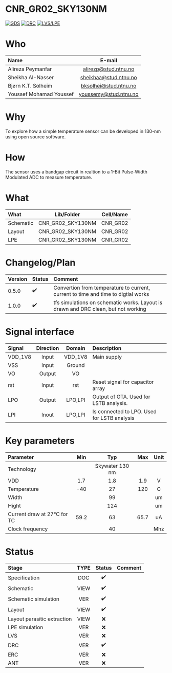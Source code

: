 
# CNR_GR02_SKY130NM

[![GDS](../../actions/workflows/gds.yaml/badge.svg)](../../actions/workflows/gds.yaml)
[![DRC](../../actions/workflows/drc.yaml/badge.svg)](../../actions/workflows/drc.yaml)
[![LVS/LPE](../../actions/workflows/lvslpe.yaml/badge.svg)](../../actions/workflows/lvslpe.yaml)


# Who
| Name                        | E-mail                |
| :-                          | :-:                   |
| Alireza Peymanfar           | alirezp@stud.ntnu.no  |
| Sheikha Al-Nasser           | sheikhaa@stud.ntnu.no |
| Bjørn K.T. Solheim          | bksolhei@stud.ntnu.no | 
| Youssef Mohamad Youssef     | youssemy@stud.ntnu.no |

# Why
To explore how a simple temperature sensor can be developed in 130-nm using open source software.


# How
The sensor uses a bandgap circuit in realtion to a 1-Bit Pulse-Width Modulated ADC to measure temperature. 

# What

| What            | Lib/Folder       | Cell/Name |
| :-              | :-:              | :-:       |
| Schematic       | CNR_GR02_SKY130NM | CNR_GR02 |
| Layout          | CNR_GR02_SKY130NM | CNR_GR02 |
| LPE             | CNR_GR02_SKY130NM | CNR_GR02 |


# Changelog/Plan
| Version | Status | Comment|
| :-| :-| :-|
|0.5.0 | :heavy_check_mark: | Convertion from temperature to current, current to time and time to digtial works  |
|1.0.0 | :heavy_check_mark: | tfs simulations on schematic works. Layout is drawn and DRC clean, but not working |

# Signal interface
| Signal       | Direction | Domain  | Description                                 |
| :---         | :---:     | :---:   | :---                                        |
| VDD_1V8      | Input     | VDD_1V8 | Main supply                                 |
| VSS          | Input     | Ground  |                                             |
| VO           | Output    | VO      |                                             |
| rst          | Input     | rst     | Reset signal for capacitor array            |
| LPO          | Output    | LPO,LPI | Output of OTA. Used for LSTB analysis.      |
| LPI          | Inout     | LPO,LPI | Is connected to LPO. Used for LSTB analysis |


# Key parameters
| Parameter                   | Min     | Typ             | Max     | Unit  |
| :---                        | :-:     | :-:             | :-:     | :---: |
| Technology                  |         | Skywater 130 nm |         |       |
| VDD                         | 1.7     | 1.8             | 1.9     | V     |
| Temperature                 | -40     | 27              | 120     | C     |
| Width                       |         | 99              |         | um    |
| Hight                       |         | 124             |         | um    |
| Current draw at 27°C for TC | 59.2    | 63              | 65.7    | uA    |
| Clock frequency             |         | 40              |         | Mhz   |


# Status

| Stage                       | TYPE | Status | Comment                        |
| :---                        | :-:  | :---:  | :--:                           |
| Specification               | DOC  | :heavy_check_mark:    |                                |
| Schematic                   | VIEW | :heavy_check_mark:    |                                |
| Schematic simulation        | VER  | :heavy_check_mark:    |                                |
| Layout                      | VIEW | :heavy_check_mark:    |                                |
| Layout parasitic extraction | VIEW | :x:    |                                |
| LPE simulation              | VER  | :x:    |                                |
| LVS                         | VER  | :x:    |                                |
| DRC                         | VER  | :heavy_check_mark:    |                                |
| ERC                         | VER  | :x:    |                                |
| ANT                         | VER  | :x:    |                                |

